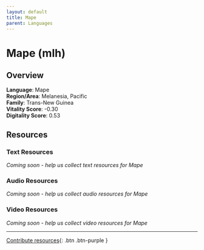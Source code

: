 ```yaml
---
layout: default
title: Mape
parent: Languages
---
```


# Mape (mlh)

## Overview

**Language**: Mape  
**Region/Area**: Melanesia, Pacific  
**Family**: Trans-New Guinea  
**Vitality Score**: -0.30  
**Digitality Score**: 0.53  

## Resources

### Text Resources
*Coming soon - help us collect text resources for Mape*

### Audio Resources
*Coming soon - help us collect audio resources for Mape*

### Video Resources
*Coming soon - help us collect video resources for Mape*

---

[Contribute resources](https://fairtrain.github.io/){: .btn .btn-purple }
